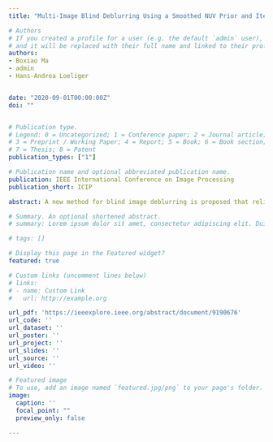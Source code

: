 ```yaml
---
title: "Multi-Image Blind Deblurring Using a Smoothed NUV Prior and Iteratively Reweighted Coordinate Descent"

# Authors
# If you created a profile for a user (e.g. the default `admin` user), write the username (folder name) here 
# and it will be replaced with their full name and linked to their profile.
authors:
- Boxiao Ma
- admin
- Hans-Andrea Loeliger


date: "2020-09-01T00:00:00Z"
doi: ""


# Publication type.
# Legend: 0 = Uncategorized; 1 = Conference paper; 2 = Journal article;
# 3 = Preprint / Working Paper; 4 = Report; 5 = Book; 6 = Book section;
# 7 = Thesis; 8 = Patent
publication_types: ["1"]

# Publication name and optional abbreviated publication name.
publication: IEEE International Conference on Image Processing
publication_short: ICIP

abstract: A new method for blind image deblurring is proposed that relies on a smoothed-NUV (normal with unknown variance) prior for images, which promotes piecewise smooth images with crisp edges. The proposed method can use multiple blurred versions of the same image. The variational representation of the prior allows the joint estimation of the image and the blurring kernel(s) to be decomposed into descent steps in reweighted least-squares problems and nonlinear scalar updates of the individual variances of the prior. Specifically, we propose an iteratively reweighted coordinate descent algorithm that has no parameters. Simulation results demonstrate that the proposed approach compares favourably to state-of-the-art methods.

# Summary. An optional shortened abstract.
# summary: Lorem ipsum dolor sit amet, consectetur adipiscing elit. Duis posuere tellus ac convallis placerat. Proin tincidunt magna sed ex sollicitudin condimentum.

# tags: []

# Display this page in the Featured widget?
featured: true

# Custom links (uncomment lines below)
# links:
# - name: Custom Link
#   url: http://example.org

url_pdf: 'https://ieeexplore.ieee.org/abstract/document/9190676'
url_code: ''
url_dataset: ''
url_poster: ''
url_project: ''
url_slides: ''
url_source: ''
url_video: ''

# Featured image
# To use, add an image named `featured.jpg/png` to your page's folder. 
image:
  caption: ''
  focal_point: ""
  preview_only: false

---
```



